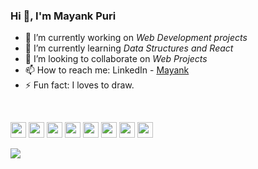 <h3 align="left">Hi 👋, I'm Mayank Puri</h3>

- 🔭 I’m currently working on *Web Development projects*
- 🌱 I’m currently learning *Data Structures and React*
- 👯 I’m looking to collaborate on *Web Projects*
- 📫 How to reach me: LinkedIn - [Mayank](https://www.linkedin.com/in/mayank-puri-752033185/)
- ⚡ Fun fact: I loves to draw.

<br>
<p align="left">
	<img src="https://img.shields.io/badge/VS%20Code-007ACC.svg?&style=for-the-badge&logo=visual-studio-code&logoColor=white" height="25"/>
	<img src="https://img.shields.io/badge/Java-F7DF1E.svg?&style=for-the-badge&logo=java&logoColor=blue" height="25"/>
	<img src="https://img.shields.io/badge/html-8892BF.svg?&style=for-the-badge&logo=html&logoColor=black" height="25"/>
	<img src="https://img.shields.io/badge/css-FB7A24.svg?&style=for-the-badge&logo=css&logoColor=white" height="25"/>
	<!--<img src="https://img.shields.io/badge/python-F7DF1E.svg?&style=for-the-badge&logo=python&logoColor=white" height="25"/>-->
	<img src="https://img.shields.io/badge/javascript-007ACC.svg?&style=for-the-badge&logo=javascript&logoColor=green" height="25"/>
	<img src="https://img.shields.io/badge/bootstrap-FB7A24.svg?&style=for-the-badge&logo=bootstrap&logoColor=brown" height="25"/>
	<!--<img src="https://img.shields.io/badge/aws-243afb.svg?&style=for-the-badge&logo=azure&logoColor=white" height="25"/>-->
	<img src="https://img.shields.io/badge/react-black.svg?&style=for-the-badge&logo=react&logoColor=white" height="25"/>
	<img src="https://img.shields.io/badge/git-E84E31.svg?&style=for-the-badge&logo=git&logoColor=white" height="25"/>
	
  <p/>
<img src="https://github-readme-stats.vercel.app/api?username=mayank0911&&show_icons=true&title_color=ffffff&icon_color=bb2acf&text_color=daf7dc&bg_color=151515">


<!--<p><img align="left" src="https://github-readme-stats.vercel.app/api/top-langs?username=mayank0911&show_icons=true&locale=en&layout=compact"/></p>-->


<!--- 🤝 I’m looking for help with *Data Structures and Algorithms*-->